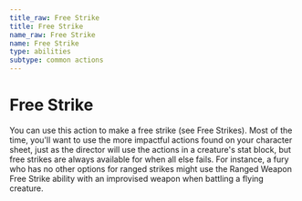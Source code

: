 ```yaml
---
title_raw: Free Strike
title: Free Strike
name_raw: Free Strike
name: Free Strike
type: abilities
subtype: common actions
---
```


# Free Strike

You can use this action to make a free strike (see Free Strikes). Most of the time, you'll want to use the more impactful actions found on your character sheet, just as the director will use the actions in a creature's stat block, but free strikes are always available for when all else fails. For instance, a fury who has no other options for ranged strikes might use the Ranged Weapon Free Strike ability with an improvised weapon when battling a flying creature.
